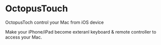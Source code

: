 # OctopusTouch
OctopusToch control your Mac from iOS device

Make your iPhone/iPad become exteranl keyboard & remote controller to access your Mac.



